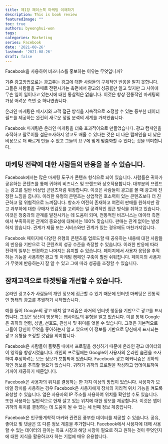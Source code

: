 ```yaml
---
title: 제1장 페이스북 마케팅 이해하기
description: This is book review 
featuredImage: ""
toc: true
authors: byeonghui-won
tags:
categories: Marketing
series: Facebook
date: '2021-08-26'
lastmod: '2021-08-26'
draft: false
---
```


Facebook을 사용하여 비즈니스를 홍보하는 이유는 무엇입니까?

기존 광고방법으로는 광고주는 광고에 대한 사람들의 구체적인 반응을 알지 못합니다. 그들은 사람들을 구매로 전환시키는 측면에서 광고의 성공률만 알고 있지만 그 사이에 무슨 일이 일어나고 있는지에 대한 통찰력은 없습니다. 이것은 항상 전통적인 마케팅의 가장 어려운 측면 중 하나였습니다. 

온라인 마케팅은 메시지와 고객 접근 방식을 지속적으로 조정할 수 있는 풍부한 데이터 필드를 제공하는 완전히 새로운 정밀 분석의 세계를 가져왔습니다. 

Facebook 마케팅은 온라인 마케팅을 더욱 효과적이으로 만들었습니다. 광고 캠페인을 추적하고 팔로어를 설문조사하지 않고도 배울 수 있다는 것은 더 나은 캠페인을 더 낮은 비용으로 더 빠르게 만들 수 있고 그들의 요구에 맞게 맞춤화할 수 있다는 것을 의미합니다. 

## 마케팅 전략에 대한 사람들의 반응을 볼 수 있습니다.

Facebook에서는 많은 마케팅 도구가 콘텐츠 형식으로 되어 있습니다. 사람들은 귀하가 공유하는 콘텐츠를 통해 귀하의 비즈니스 및 브랜드와 상호작용합니다. 대부분의 브랜드는 광고를 일반 비상업 콘텐츠처럼 위장합니다. 이것은 사람들이 광고를 볼 때 광고에 진정한 느낌을 줍니다. 이러한 유형의 콘텐츠는 상업적인 호소력이 있는 콘텐츠보다 더 친근하고 덜 위협적으로 느껴집니다. 항소가 여전히 존재하고 여전히 판매를 원하지만 광고 과부하에 대한 구매자 민감도를 고려하는 덜 공격적인 접근 방식을 취하고 있습니다. 이것은 청중과의 관계를 발전시키는 데 도움이 되며, 전통적인 비즈니스는 데이터 측면에서 부족하지만 관계의 중요성에 대해서는 100% 맞습니다. 판매는 관계 없이는 발생하지 않습니다. 관계가 제품 또는 서비스와만 관계가 있는 경우에도 마찬가지입니다.

Facebook 페이지에 다양한 유형의 콘텐츠를 업로드할 때 공유하는 내용에 대한 사람들의 반응을 기반으로 각 콘텐츠의 성공 수준을 측정할 수 있습니다. 이러한 반응에 따라 전략의 일부는 변경하고 나머지는 유지할 수 있습니다. 페이지에서 사용자 응답을 추적하는 기능을 사용하면 광고 및 마케팅 캠페인 구축이 훨씬 쉬워집니다. 페이지의 사용자가 무엇에 반응하는지 잘 알 수 있고 그에 따라 성공을 조정할 수 있습니다.

## 잠재고객으로 타겟팅을 개선할 수 있습니다. 

온라인 광고주가 사람들의 개인 정보에 접근할 수 있기 때문에 인터넷 마케팅은 전통적인 형태의 광고를 추월하기 시작했습니다. 

예를 들어 Google의 광고 배치 알고리즘은 과거의 인터넷 행동을 기반으로 광고를 표시합니다. 그것은 당신이 방문하는 웹사이트의 유형을 알고 있습니다. 이를 통해 Google은 귀하의 연령, 성별, 선호도, 관심사 및 취미를 엿볼 수 있습니다. 그것은 기본적으로 그들이 당신이 무엇을 좋아하는지 알고 있으며 이 정보를 기반으로 당신에게 표시되는 광고 유형을 조정할 것임을 의미합니다.

Facebook은 사람들이 플랫폼 내에서 프로필을 생성하기 때문에 온라인 광고 데이터의 이 영역을 향상시켰습니다. 개인의 프로필에는 Google이 사용자의 온라인 습관을 조사하여 추정하려는 모든 정보가 포함되어 있습니다. Facebook 광고 메커니즘은 귀하의 개인 정보를 추측할 필요가 없습니다. 귀하가 귀하의 프로필을 작성하고 업데이트하여 기꺼이 제공하기 때문입니다.

Facebook은 사용자의 위치를 결정하는 한 가지 이상의 방법이 있습니다. 사용자가 모바일 장치를 사용하는 경우 Facebook은 사용자에게 장치의 지리적 위치 기능을 켜도록 요청할 수 있습니다. 앱은 사용자의 IP 주소를 사용하여 위치를 확인할 수도 있습니다. 또한 사용자는 일반적으로 현재 살고 있는 위치에 대한 정보를 제공합니다. 이것은 앱이 귀하의 위치를 결정하는 데 도움이 될 수 있는 세 번째 정보 계층입니다.

Facebook은 인구통계학적 마커와 관련된 풍부한 데이터를 제공할 수 있습니다. 공유, 좋아요 및 댓글은 또 다른 정보 계층을 추가합니다. Facebook에서 사용자에 대해 사용할 수 있는 데이터의 깊이는 목표 시장과 해당 시장이 필요로 하고 원하는 것이 무엇인지에 대한 지식을 활용하고자 하는 기업에 매우 유용합니다.


